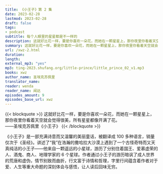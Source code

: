 ```yaml
---
title: 《小王子》第 2 集
date: 2023-02-28
lastmod: 2023-02-28
draft: false
tags:
- podcast
subtitle: 每个人眼里的星星都是不一样的
description: 这就好比花一样，要是你喜欢一朵花，而她在一颗星星上，那你夜里你看着天空就会觉得很美，所有星星都像开满了花。
summary: 这就好比花一样，要是你喜欢一朵花，而她在一颗星星上，那你夜里你看着天空就会觉得很美，所有星星都像开满了花。
url: /xwz-2.html
duration: 
length: 
external_mp3: "yes"
mp3: ting-2023.shufang.org/little-prince/little_prince_02_v1.mp3
books: xwz
author_name: 圣埃克苏佩里
translator_name: 
reader: wenda
reader_name: 闻达
episodes_amount: 9
episodes_base_url: xwz
---
```


{{< blockquote >}}
这就好比花一样，要是你喜欢一朵花，而她在一颗星星上，那你夜里你看着天空就会觉得很美，所有星星都像开满了花。  
——圣埃克苏佩里《小王子》
{{< /blockquote >}}

《小王子》是一部充满诗意而又温馨的美丽童话，被翻译成 100 多种语言，销量仅次于《圣经》。讲述了“我”在浩瀚的撒哈拉大沙漠上遇到了一个古怪奇特而又天真纯洁的小王子——他来自一颗遥远的小星球，游历了分别住着国王、爱慕虚荣的人、酒鬼、商人、地理学家的 6 个星球。作者通过小王子的游历暗讽了成人世界的荒唐和虚伪，情节别致而曲折，行文富于诗情和哲理，字里行间蕴含着作者对于爱、人生等重大命题的深刻体会与感悟，让人读后回味无穷。
